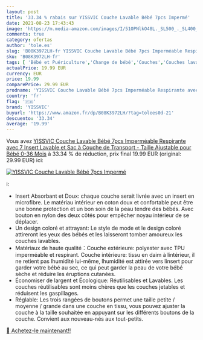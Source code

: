 ```yaml
---
layout: post
title: '33.34 % rabais sur YISSVIC Couche Lavable Bébé 7pcs Impermé'
date: 2021-08-23 17:43:43
image: 'https://m.media-amazon.com/images/I/51OPNlkO48L._SL500_._SL400_.jpg'
comments: true
category: ofertas
author: 'tole.es'
slug: 'B08K3972LH-fr YISSVIC Couche Lavable Bébé 7pcs Imperméable Respirante...'
sku: 'B08K3972LH-fr'
tags: [ 'Bébé et Puériculture','Change de bébé','Couches','Couches lavables','Packs de couches lavables','yissvic', ]
actualPrice: 19.99 EUR
currency: EUR
price: 19.99
comparePrice: 29.99 EUR
prodname: 'YISSVIC Couche Lavable Bébé 7pcs Imperméable Respirante avec 7 Insert Lavable et Sac à Couche de Transport - Taille Ajustable pour Bébé 0-36 Mois'
country: 'fr'
flag: '🇫🇷'
brand: 'YISSVIC'
buyurl: 'https://www.amazon.fr/dp/B08K3972LH/?tag=tolees0d-21'
descuento: '33.34'
average: '19.99'
---
```


Vous avez [YISSVIC Couche Lavable Bébé 7pcs Imperméable Respirante avec 7 Insert Lavable et Sac à Couche de Transport - Taille Ajustable pour Bébé 0-36 Mois](https://www.amazon.fr/dp/B08K3972LH/?tag=tolees0d-21)  à  33.34 % de réduction, prix final  19.99 EUR (original: 29.99 EUR) ici:

[![YISSVIC Couche Lavable Bébé 7pcs Impermé](https://m.media-amazon.com/images/I/51OPNlkO48L._SL500_._SL400_.jpg)](https://www.amazon.fr/dp/B08K3972LH/?tag=tolees0d-21)

ℹ️:

- Insert Absorbant et Doux: chaque couche serait livrée avec un insert en microfibre. Le matériau intérieur en coton doux et confortable peut être une bonne protection et un bon soin de la peau tendre des bébés. Avec bouton en nylon des deux côtés pour empêcher noyau intérieur de se déplacer.
- Un design coloré et attrayant: Le style de mode et le design coloré attireront les yeux des bébés et les laisseront tomber amoureux les couches lavables.
- Matériaux de haute qualité：Couche extérieure: polyester avec TPU imperméable et respirant. Couche intérieure: tissu en daim à lintérieur, il ne retient pas lhumidité lui-même, lhumidité est attirée vers linsert pour garder votre bébé au sec, ce qui peut garder la peau de votre bébé sèche et réduire les éruptions cutanées.
- Économiser de largent et Écologique: Réutilisables et Lavables. Les couches réutilisables sont moins chères que les couches jetables et réduisent les gaspillages.
- Réglable: Les trois rangées de boutons permet une taille petite / moyenne / grande dans une couche en tissu, vous pouvez ajuster la couche à la taille souhaitée en appuyant sur les différents boutons de la couche. Convient aux nouveau-nés aux tout-petits.

[🛒 Achetez-le maintenant!!](https://www.amazon.fr/dp/B08K3972LH/?tag=tolees0d-21)
